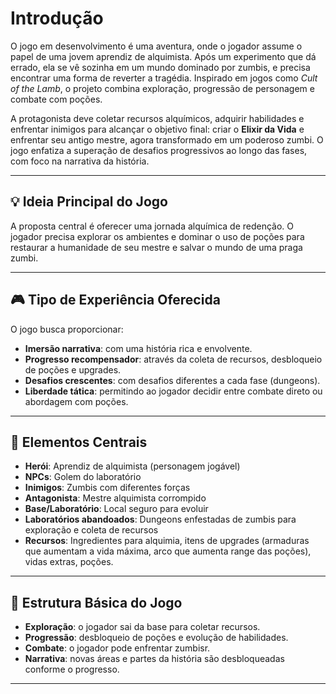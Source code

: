 # Introdução

O jogo em desenvolvimento é uma aventura, onde o jogador assume o papel de uma jovem aprendiz de alquimista. Após um experimento que dá errado, ela se vê sozinha em um mundo dominado por zumbis, e precisa encontrar uma forma de reverter a tragédia. Inspirado em jogos como *Cult of the Lamb*, o projeto combina exploração, progressão de personagem e combate com poções.

A protagonista deve coletar recursos alquímicos, adquirir habilidades e enfrentar inimigos para alcançar o objetivo final: criar o **Elixir da Vida** e enfrentar seu antigo mestre, agora transformado em um poderoso zumbi. O jogo enfatiza a superação de desafios progressivos ao longo das fases, com foco na narrativa da história.

---

## 💡 Ideia Principal do Jogo

A proposta central é oferecer uma jornada alquímica de redenção. O jogador precisa explorar os ambientes e dominar o uso de poções para restaurar a humanidade de seu mestre e salvar o mundo de uma praga zumbi.

---

## 🎮 Tipo de Experiência Oferecida

O jogo busca proporcionar:

- **Imersão narrativa**: com uma história rica e envolvente.
- **Progresso recompensador**: através da coleta de recursos, desbloqueio de poções e upgrades.
- **Desafios crescentes**: com desafios diferentes a cada fase (dungeons).
- **Liberdade tática**: permitindo ao jogador decidir entre combate direto ou abordagem com poções.

---

## 🧪 Elementos Centrais

- **Herói**: Aprendiz de alquimista (personagem jogável)  
- **NPCs**: Golem do laboratório  
- **Inimigos**: Zumbis com diferentes forças  
- **Antagonista**: Mestre alquimista corrompido  
- **Base/Laboratório**: Local seguro para evoluir
- **Laboratórios abandoados**: Dungeons enfestadas de zumbis para exploração e coleta de recursos
- **Recursos**: Ingredientes para alquimia, itens de upgrades (armaduras que aumentam a vida máxima, arco que aumenta range das poções), vidas extras, poções.

---

## 🧭 Estrutura Básica do Jogo

- **Exploração**: o jogador sai da base para coletar recursos.
- **Progressão**: desbloqueio de poções e evolução de habilidades.
- **Combate**: o jogador pode enfrentar zumbisr.
- **Narrativa**: novas áreas e partes da história são desbloqueadas conforme o progresso.

---


    
